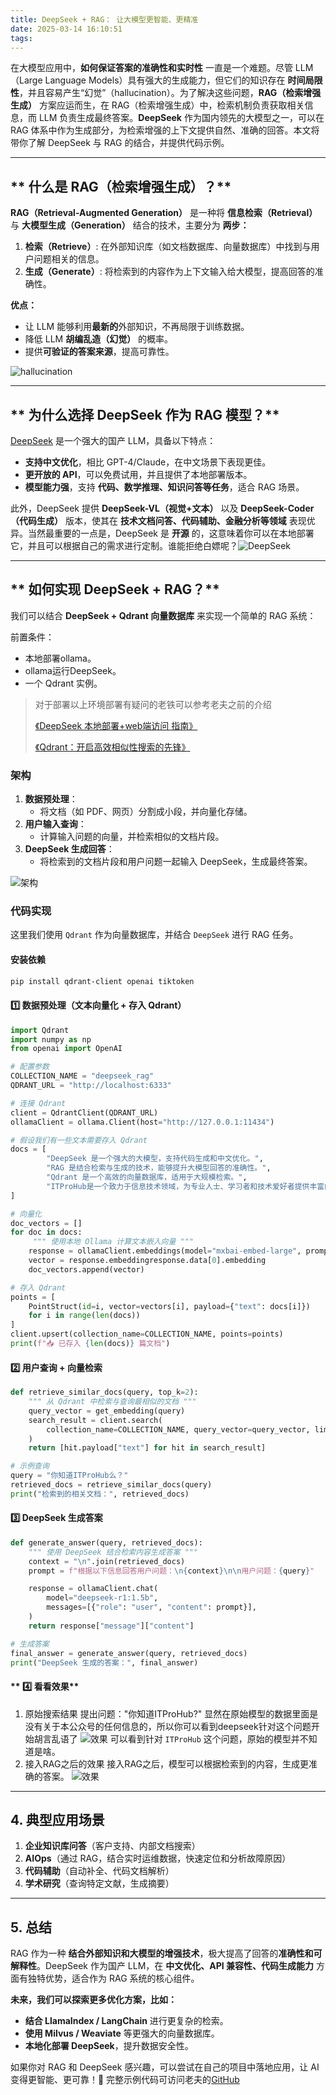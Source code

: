 ```yaml
---
title: DeepSeek + RAG： 让大模型更智能、更精准
date: 2025-03-14 16:10:51
tags:
---
```



在大模型应用中，**如何保证答案的准确性和实时性** 一直是一个难题。尽管 LLM（Large Language Models）具有强大的生成能力，但它们的知识存在 **时间局限性**，并且容易产生“幻觉”（hallucination）。为了解决这些问题，**RAG（检索增强生成）** 方案应运而生，在 RAG（检索增强生成）中，检索机制负责获取相关信息，而 LLM 负责生成最终答案。**DeepSeek** 作为国内领先的大模型之一，可以在 RAG 体系中作为生成部分，为检索增强的上下文提供自然、准确的回答。本文将带你了解 DeepSeek 与 RAG 的结合，并提供代码示例。

---

## ** 什么是 RAG（检索增强生成）？**

**RAG（Retrieval-Augmented Generation）** 是一种将 **信息检索（Retrieval）** 与 **大模型生成（Generation）** 结合的技术，主要分为 **两步：**

1. **检索（Retrieve）**: 在外部知识库（如文档数据库、向量数据库）中找到与用户问题相关的信息。
2. **生成（Generate）**: 将检索到的内容作为上下文输入给大模型，提高回答的准确性。

**优点：**
- 让 LLM 能够利用**最新的**外部知识，不再局限于训练数据。
- 降低 LLM **胡编乱造（幻觉）** 的概率。
- 提供**可验证的答案来源**，提高可靠性。

![hallucination](./images/deepseek-rag/hallucination.png)

---

## ** 为什么选择 DeepSeek 作为 RAG 模型？**

[DeepSeek](https://deepseek.com/) 是一个强大的国产 LLM，具备以下特点：
- **支持中文优化**，相比 GPT-4/Claude，在中文场景下表现更佳。
- **更开放的 API**，可以免费试用，并且提供了本地部署版本。
- **模型能力强**，支持 **代码、数学推理、知识问答等任务**，适合 RAG 场景。

此外，DeepSeek 提供 **DeepSeek-VL（视觉+文本）** 以及 **DeepSeek-Coder（代码生成）** 版本，使其在 **技术文档问答、代码辅助、金融分析等领域** 表现优异。当然最重要的一点是，DeepSeek 是 **开源** 的，这意味着你可以在本地部署它，并且可以根据自己的需求进行定制。谁能拒绝白嫖呢？![DeepSeek](./images/deepseek-rag/baipiao.jpg)

---

## ** 如何实现 DeepSeek + RAG？**

我们可以结合 **DeepSeek + Qdrant 向量数据库** 来实现一个简单的 RAG 系统：

前置条件：
- 本地部署ollama。
- ollama运行DeepSeek。
- 一个 Qdrant 实例。

> 对于部署以上环境部署有疑问的老铁可以参考老夫之前的介绍
>
> [《DeepSeek 本地部署+web端访问 指南》](https://mp.weixin.qq.com/s/EmNzMrH1L52IWcEdROWehQ)
> 
> [《Qdrant：开启高效相似性搜索的先锋》](https://mp.weixin.qq.com/s/vrwbpo3cUrSKN1OX9LjgOw)

### **架构**

1. **数据预处理**：
   - 将文档（如 PDF、网页）分割成小段，并向量化存储。
2. **用户输入查询**：
   - 计算输入问题的向量，并检索相似的文档片段。
3. **DeepSeek 生成回答**：
   - 将检索到的文档片段和用户问题一起输入 DeepSeek，生成最终答案。

![架构](./images/deepseek-rag/RAG-system-architecture.png)

### **代码实现**

这里我们使用 `Qdrant` 作为向量数据库，并结合 `DeepSeek` 进行 RAG 任务。

#### **安装依赖**

```bash
pip install qdrant-client openai tiktoken
```

#### **1️⃣ 数据预处理（文本向量化 + 存入 Qdrant）**

```python
import Qdrant
import numpy as np
from openai import OpenAI

# 配置参数
COLLECTION_NAME = "deepseek_rag"
QDRANT_URL = "http://localhost:6333"

# 连接 Qdrant
client = QdrantClient(QDRANT_URL)
ollamaClient = ollama.Client(host="http://127.0.0.1:11434")

# 假设我们有一些文本需要存入 Qdrant
docs = [
        "DeepSeek 是一个强大的大模型，支持代码生成和中文优化。",
        "RAG 是结合检索与生成的技术，能够提升大模型回答的准确性。",
        "Qdrant 是一个高效的向量数据库，适用于大规模检索。",
        "ITProHub是一个致力于信息技术领域，为专业人士、学习者和技术爱好者提供丰富的资源、技能培训的社区交流平台。",
]

# 向量化
doc_vectors = []
for doc in docs:
     """ 使用本地 Ollama 计算文本嵌入向量 """
    response = ollamaClient.embeddings(model="mxbai-embed-large", prompt=text)
    vector = response.embeddingresponse.data[0].embedding
    doc_vectors.append(vector)

# 存入 Qdrant
points = [
    PointStruct(id=i, vector=vectors[i], payload={"text": docs[i]})
    for i in range(len(docs))
]
client.upsert(collection_name=COLLECTION_NAME, points=points)
print(f"📥 已存入 {len(docs)} 篇文档")
```

#### **2️⃣ 用户查询 + 向量检索**

```python
def retrieve_similar_docs(query, top_k=2):
    """ 从 Qdrant 中检索与查询最相似的文档 """
    query_vector = get_embedding(query)
    search_result = client.search(
        collection_name=COLLECTION_NAME, query_vector=query_vector, limit=top_k
    )
    return [hit.payload["text"] for hit in search_result]

# 示例查询
query = "你知道ITProHub么？"
retrieved_docs = retrieve_similar_docs(query)
print("检索到的相关文档：", retrieved_docs)
```

#### **3️⃣ DeepSeek 生成答案**

```python
def generate_answer(query, retrieved_docs):
    """ 使用 DeepSeek 结合检索内容生成答案 """
    context = "\n".join(retrieved_docs)
    prompt = f"根据以下信息回答用户问题：\n{context}\n\n用户问题：{query}"

    response = ollamaClient.chat(
        model="deepseek-r1:1.5b",
        messages=[{"role": "user", "content": prompt}],
    )
    return response["message"]["content"]

# 生成答案
final_answer = generate_answer(query, retrieved_docs)
print("DeepSeek 生成的答案：", final_answer)
```

#### ** 4️⃣ 看看效果**

1. 原始搜索结果
提出问题："你知道ITProHub?" 显然在原始模型的数据里面是没有关于本公众号的任何信息的，所以你可以看到deepseek针对这个问题开始胡言乱语了
![效果](./images/deepseek-rag/raw-result.png)
可以看到针对 `ITProHub` 这个问题，原始的模型并不知道是啥。
2. 接入RAG之后的效果
接入RAG之后，模型可以根据检索到的内容，生成更准确的答案。
![效果](./images/deepseek-rag/rag-result.png)
---

## **4. 典型应用场景**

1. **企业知识库问答**（客户支持、内部文档搜索）
2. **AIOps**（通过 RAG，结合实时运维数据，快速定位和分析故障原因）
3. **代码辅助**（自动补全、代码文档解析）
4. **学术研究**（查询特定文献，生成摘要）

---

## **5. 总结**

RAG 作为一种 **结合外部知识和大模型的增强技术**，极大提高了回答的**准确性和可解释性**。DeepSeek 作为国产 LLM，在 **中文优化、API 兼容性、代码生成能力** 方面有独特优势，适合作为 RAG 系统的核心组件。

**未来，我们可以探索更多优化方案，比如：**
- **结合 LlamaIndex / LangChain** 进行更复杂的检索。
- **使用 Milvus / Weaviate** 等更强大的向量数据库。
- **本地化部署 DeepSeek**，提升数据安全性。

如果你对 RAG 和 DeepSeek 感兴趣，可以尝试在自己的项目中落地应用，让 AI 变得更智能、更可靠！🚀
完整示例代码可访问老夫的[GitHub](https://github.com/ItProHub/rag)

